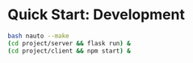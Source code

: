 # Quick Start: Development
```bash
bash nauto --make
(cd project/server && flask run) &
(cd project/client && npm start) &
```